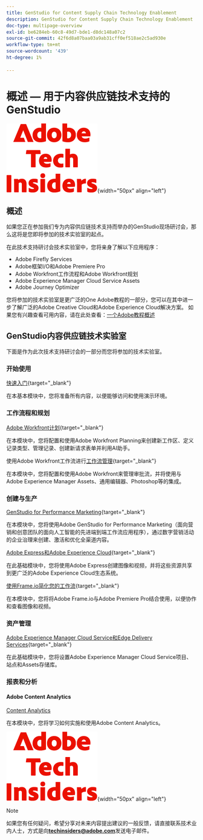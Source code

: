 ```yaml
---
title: GenStudio for Content Supply Chain Technology Enablement
description: GenStudio for Content Supply Chain Technology Enablement
doc-type: multipage-overview
exl-id: be6284eb-60c8-49d7-bde1-d8dc148a07c2
source-git-commit: 42f6d8a07baa03a9ab31cff0ef518ae2c5ad930e
workflow-type: tm+mt
source-wordcount: '439'
ht-degree: 1%

---
```


# 概述 — 用于内容供应链技术支持的GenStudio

![技术内部人士](./assets/images/techinsiders.png){width="50px" align="left"}

## 概述

如果您正在参加我们专为内容供应链技术支持而举办的GenStudio现场研讨会，那么这将是您即将参加的技术实验室的起点。

在此技术支持研讨会技术实验室中，您将亲身了解以下应用程序：

- Adobe Firefly Services
- Adobe框架I/O和Adobe Premiere Pro
- Adobe Workfront工作流程和Adobe Workfront规划
- Adobe Experience Manager Cloud Service Assets
- Adobe Journey Optimizer

您将参加的技术实验室是更广泛的One Adobe教程的一部分，您可以在其中进一步了解广泛的Adobe Creative Cloud和Adobe Experience Cloud解决方案。 如果您有兴趣查看可用内容，请在此处查看：[一个Adobe教程概述](./overview.md)

## GenStudio内容供应链技术实验室

下面是作为此次技术支持研讨会的一部分而您将参加的技术实验室。

### 开始使用

[快速入门](./modules/getting-started/gettingstarted/getting-started.md){target="_blank"}

在本基本模块中，您将准备所有内容，以便能够访问和使用演示环境。

### 工作流程和规划

[Adobe Workfront计划](./modules/workflow-planning/module1.1/wfplanning.md){target="_blank"}

在本模块中，您将配置和使用Adobe Workfront Planning来创建新工作区、定义记录类型、管理记录、创建新请求表单并利用AI助手。

使用Adobe Workfront工作流进行[工作流管理](./modules/workflow-planning/module1.2/workfront.md){target="_blank"}

在本模块中，您将配置和使用Adobe Workfront来管理审批流，并将使用与Adobe Experience Manager Assets、通用编辑器、Photoshop等的集成。

### 创建与生产

[GenStudio for Performance Marketing](./modules/creation-production/module1.3/genstudio.md){target="_blank"}

在本模块中，您将使用Adobe GenStudio for Performance Marketing（面向营销和创意团队的面向人工智能的先进端到端工作流应用程序），通过数字营销活动的企业治理来创建、激活和优化全渠道内容。

[Adobe Express和Adobe Experience Cloud](./modules/creation-production/module1.4/express.md){target="_blank"}

在此基础模块中，您将使用Adobe Express创建图像和视频，并将这些资源共享到更广泛的Adobe Experience Cloud生态系统。

[使用Frame.io简化您的工作流](./modules/creation-production/module1.5/frameio.md){target="_blank"}

在本模块中，您将将Adobe Frame.io与Adobe Premiere Pro结合使用，以便协作和查看图像和视频。

### 资产管理

[Adobe Experience Manager Cloud Service和Edge Delivery Services](./modules/asset-mgmt/module2.1/aemcs.md){target="_blank"}

在此基础模块中，您将设置Adobe Experience Manager Cloud Service项目、站点和Assets存储库。

### 报表和分析

#### Adobe Content Analytics

[Content Analytics](./modules/reporting-insights/content/module3.1/contentanalytics.md)

在本模块中，您将学习如何实施和使用Adobe Content Analytics。

![技术内部人士](./assets/images/techinsiders.png){width="50px" align="left"}

>[!NOTE]
>
>如果您有任何疑问，希望分享对未来内容提出建议的一般反馈，请直接联系技术业内人士，方式是向&#x200B;**techinsiders@adobe.com**&#x200B;发送电子邮件。
